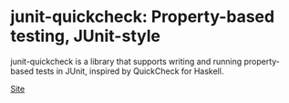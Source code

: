 # junit-quickcheck: Property-based testing, JUnit-style

junit-quickcheck is a library that supports writing and running property-based
tests in JUnit, inspired by QuickCheck for Haskell.

[Site](https://pholser.github.io/junit-quickcheck/index.html)
